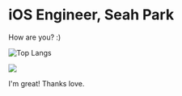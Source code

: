 # iOS Engineer, Seah Park

How are you? :)

![Top Langs](https://github-readme-stats.vercel.app/api/top-langs/?username=seahpark247&layout=compact&theme=tokyonight)

<a href="https://hits.seeyoufarm.com"><img src="https://hits.seeyoufarm.com/api/count/incr/badge.svg?url=https%3A%2F%2Fgithub.com%2Fsaymeta&count_bg=%2379C83D&title_bg=%23555555&icon=&icon_color=%23E7E7E7&title=hits&edge_flat=false"/></a>

I'm great! Thanks love.
